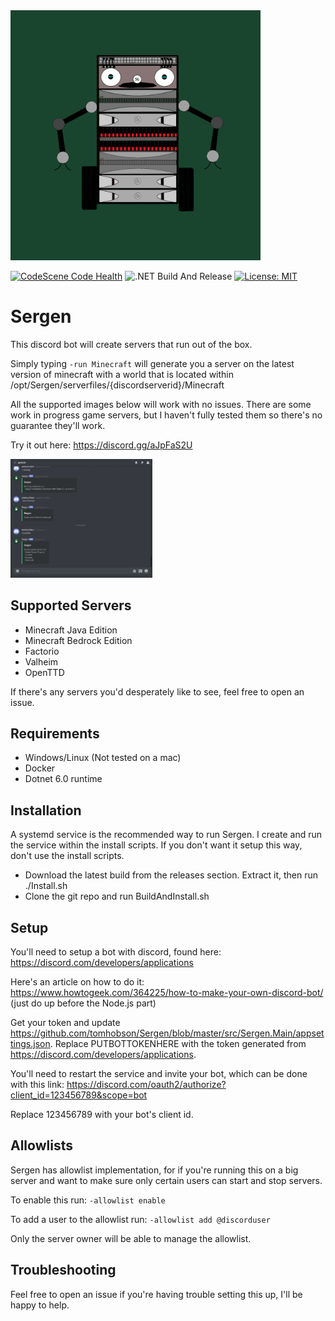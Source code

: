 <img src="./images/SergenIconColoured.png" width="400" height="auto">

[![CodeScene Code Health](https://codescene.io/projects/9083/status-badges/code-health)](https://codescene.io/projects/9083) ![.NET Build And Release](https://github.com/tomhobson/Sergen/workflows/.NET%20Build%20And%20Release/badge.svg) [![License: MIT](https://img.shields.io/badge/License-MIT-yellow.svg)](https://opensource.org/licenses/MIT)

# Sergen
This discord bot will create servers that run out of the box. 

Simply typing
`-run Minecraft`
will generate you a server on the latest version of minecraft with a world that is located within /opt/Sergen/serverfiles/{discordserverid}/Minecraft

All the supported images below will work with no issues. There are some work in progress game servers, but I haven't fully tested them so there's no guarantee they'll work.

Try it out here: https://discord.gg/aJpFaS2U

<img src="./images/startandstop.gif" alt="Animation of Sergen working" width="45%">

## Supported Servers
* Minecraft Java Edition
* Minecraft Bedrock Edition
* Factorio
* Valheim
* OpenTTD

If there's any servers you'd desperately like to see, feel free to open an issue.

## Requirements
* Windows/Linux (Not tested on a mac)
* Docker
* Dotnet 6.0 runtime

## Installation
A systemd service is the recommended way to run Sergen. I create and run the service within the install scripts. If you don't want it setup this way, don't use the install scripts.

* Download the latest build from the releases section. Extract it, then run ./Install.sh
* Clone the git repo and run BuildAndInstall.sh

## Setup
You'll need to setup a bot with discord, found here: https://discord.com/developers/applications

Here's an article on how to do it: https://www.howtogeek.com/364225/how-to-make-your-own-discord-bot/ (just do up before the Node.js part)

Get your token and update https://github.com/tomhobson/Sergen/blob/master/src/Sergen.Main/appsettings.json.
Replace PUTBOTTOKENHERE with the token generated from https://discord.com/developers/applications.

You'll need to restart the service and invite your bot, which can be done with this link:
https://discord.com/oauth2/authorize?client_id=123456789&scope=bot

Replace 123456789 with your bot's client id.

## Allowlists
Sergen has allowlist implementation, for if you're running this on a big server and want to make sure only certain users can start and stop servers.

To enable this run:
`-allowlist enable`

To add a user to the allowlist run:
`-allowlist add @discorduser`

Only the server owner will be able to manage the allowlist.

## Troubleshooting

Feel free to open an issue if you're having trouble setting this up, I'll be happy to help.
